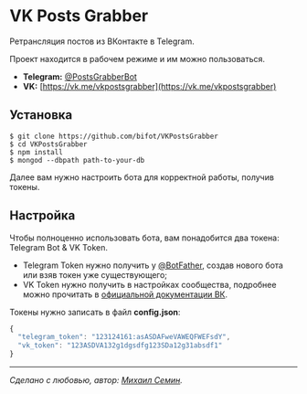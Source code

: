 # VK Posts Grabber

Ретрансляция постов из ВКонтакте в Telegram.

Проект находится в рабочем режиме и им можно пользоваться.

- **Telegram:** [@PostsGrabberBot](https://t.me/postsgrabberbot)
- **VK:** [https://vk.me/vkpostsgrabber](https://vk.me/vkpostsgrabber)

## Установка

```
$ git clone https://github.com/bifot/VKPostsGrabber
$ cd VKPostsGrabber
$ npm install
$ mongod --dbpath path-to-your-db
```

Далее вам нужно настроить бота для корректной работы, получив токены.

## Настройка

Чтобы полноценно использовать бота, вам понадобится два токена: Telegram Bot & VK Token.

- Telegram Token нужно получить у [@BotFather](https://t.me/botfather), создав нового бота или взяв токен уже существующего;
- VK Token нужно получить в настройках сообщества, подробнее можно прочитать в [официальной документации ВК](https://vk.com/dev/bizmessages_doc).

Токены нужно записать в файл **config.json**:

```javascript
{
  "telegram_token": "123124161:asASDAFweVAWEQFWEFsdY",
  "vk_token": "123ASDVA132g1dgsdfg123SDa12g31absdf1"
}
```
_________
  
*Сделано с любовью, автор: [Михаил Семин](http://bifot.ru).*